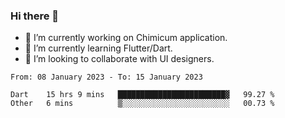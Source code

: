 ### Hi there 👋

<!--
**devcat37/devcat37** is a ✨ _special_ ✨ repository because its `README.md` (this file) appears on your GitHub profile.-->


- 🔭 I’m currently working on Chimicum application.
- 🌱 I’m currently learning Flutter/Dart.
- 👯 I’m looking to collaborate with UI designers.
<!-- - 🤔 I’m looking for help with ... -->

<!--START_SECTION:waka-->

```text
From: 08 January 2023 - To: 15 January 2023

Dart    15 hrs 9 mins   ████████████████████████▓   99.27 %
Other   6 mins          ▒░░░░░░░░░░░░░░░░░░░░░░░░   00.73 %
```

<!--END_SECTION:waka-->
